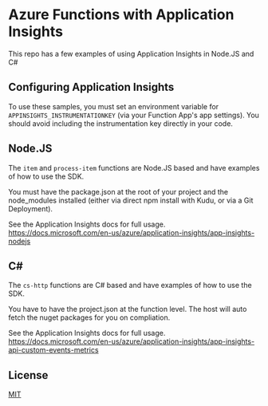 # Azure Functions with Application Insights

This repo has a few examples of using Application Insights in Node.JS and C#

## Configuring Application Insights

To use these samples, you must set an environment variable for `APPINSIGHTS_INSTRUMENTATIONKEY` (via your Function App's app settings). You should avoid including the instrumentation key directly in your code.

## Node.JS

The `item` and `process-item` functions are Node.JS based and have examples of how to use the SDK. 

You must have the package.json at the root of your project and the node_modules installed (either via direct npm install with Kudu, or via a Git Deployment).

See the Application Insights docs for full usage. https://docs.microsoft.com/en-us/azure/application-insights/app-insights-nodejs

## C\#

The `cs-http` functions are C# based and have examples of how to use the SDK.

You have to have the project.json at the function level. The host will auto fetch the nuget packages for you on compliation. 

See the Application Insights docs for full usage. https://docs.microsoft.com/en-us/azure/application-insights/app-insights-api-custom-events-metrics

## License

[MIT](LICENSE)